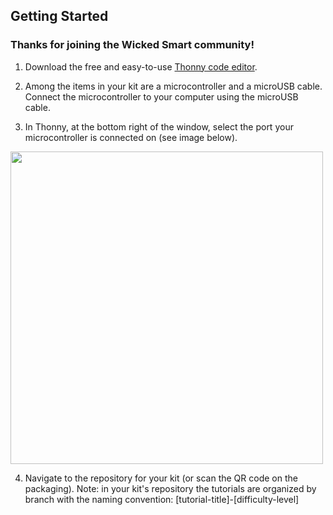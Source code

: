 ## Getting Started

### Thanks for joining the Wicked Smart community! 

1. Download the free and easy-to-use [Thonny code editor](https://thonny.org/).

2. Among the items in your kit are a microcontroller and a microUSB cable. Connect the microcontroller to your computer using the microUSB cable. 

3. In Thonny, at the bottom right of the window, select the port your microcontroller is connected on (see image below).

<img src="https://github-production-user-asset-6210df.s3.amazonaws.com/8736328/268980988-52e7270d-ae97-46f1-93f7-6dc501a3eb57.png" width="500">

4. Navigate to the repository for your kit (or scan the QR code on the packaging). Note: in your kit's repository the tutorials are organized by branch with the naming convention: [tutorial-title]-[difficulty-level]

